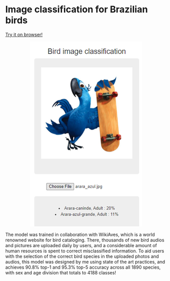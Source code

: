 # Image classification for Brazilian birds
 
[Try it on browser!](https://leoffx.github.io/bird-image-classification/)

<p align="center">
<img src="prediction.png">
</p>

The model was trained in collaboration with WikiAves, which is a world renowned website for bird cataloging. There, thousands of new bird audios and pictures are uploaded daily by users, and a considerable amount of human resources is spent to correct misclassified information. To aid users with the selection of the correct bird species in the uploaded photos and audios, this model was designed by me using state of the art practices, and achieves 90.8% top-1 and 95.3% top-5 accuracy across all 1890 species, with sex and age division that totals to 4188 classes!
